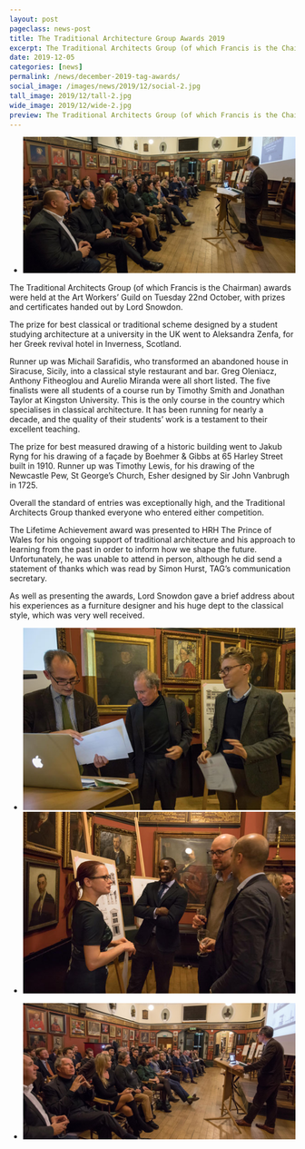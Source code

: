 ```yaml
---
layout: post
pageclass: news-post
title: The Traditional Architecture Group Awards 2019
excerpt: The Traditional Architects Group (of which Francis is the Chairman) awards were held at the Art Workers’ Guild on Tuesday 22nd October, with prizes and certificates handed out by Lord Snowdon.
date: 2019-12-05
categories: [news]
permalink: /news/december-2019-tag-awards/
social_image: /images/news/2019/12/social-2.jpg
tall_image: 2019/12/tall-2.jpg
wide_image: 2019/12/wide-2.jpg
preview: The Traditional Architects Group (of which Francis is the Chairman) awards were held at the Art Workers’ Guild on Tuesday 22nd October, with prizes and certificates handed out by Lord Snowdon.
---
```

<ul class="list">
	<li class="full">
		<a class="fancybox" rel="group" href="/images/news/2019/12/04.jpg">
			<img src="/images/news/2019/12/thumbs/04.jpg" alt="{{ post.title }}">
		</a>
	</li>
</ul>

The Traditional Architects Group (of which Francis is the Chairman) awards were held at the Art Workers’ Guild on Tuesday 22nd October, with prizes and certificates handed out by Lord Snowdon.

The prize for best classical or traditional scheme designed by a student studying architecture at a university in the UK went to Aleksandra Zenfa, for her Greek revival hotel in Inverness, Scotland.

Runner up was Michail Sarafidis, who transformed an abandoned house in Siracuse, Sicily, into a classical style restaurant and bar.
Greg Oleniacz, Anthony Fitheoglou and Aurelio Miranda were all short listed.  The five finalists were all students of a course run by Timothy Smith and Jonathan Taylor at Kingston University.  This is the only course in the country which specialises in classical architecture.  It has been running for nearly a decade, and the quality of their students’ work is a testament to their excellent teaching.

The prize for best measured drawing of a historic building went to Jakub Ryng for his drawing of a façade by Boehmer & Gibbs at 65 Harley Street built in 1910.
Runner up was Timothy Lewis, for his drawing of the Newcastle Pew, St George’s Church, Esher designed by Sir John Vanbrugh in 1725.

Overall the standard of entries was exceptionally high, and the Traditional Architects Group thanked everyone who entered either competition.

The Lifetime Achievement award was presented to HRH The Prince of Wales for his ongoing support of traditional architecture and his approach to learning from the past in order to inform how we shape the future.  Unfortunately, he was unable to attend in person, although he did send a statement of thanks which was read by Simon Hurst, TAG’s communication secretary.

As well as presenting the awards, Lord Snowdon gave a brief address about his experiences as a furniture designer and his huge dept to the classical style, which was very well received.

<ul class="list">
	<li class="half">
		<a class="fancybox" rel="group" href="/images/news/2019/12/02.jpg">
			<img src="/images/news/2019/12/thumbs/02.jpg" alt="{{ post.title }}">
		</a>
	</li>
	<li class="half">
		<a class="fancybox" rel="group" href="/images/news/2019/12/03.jpg">
			<img src="/images/news/2019/12/thumbs/03.jpg" alt="{{ post.title }}">
		</a>
	</li>
</ul>
<ul class="list">
	<li class="full">
		<a class="fancybox" rel="group" href="/images/news/2019/12/01.jpg">
			<img src="/images/news/2019/12/thumbs/01.jpg" alt="{{ post.title }}">
		</a>
	</li>
</ul>